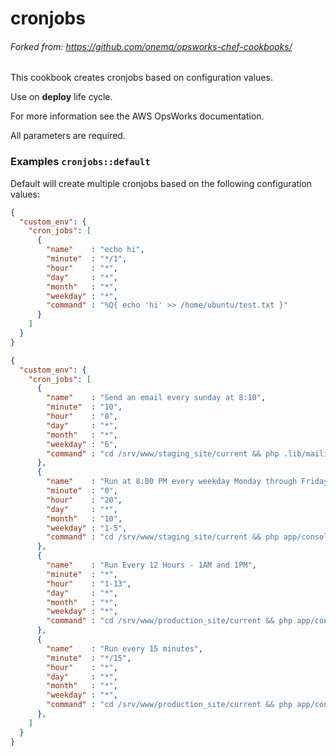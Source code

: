 # cronjobs

###### Forked from: https://github.com/onema/opsworks-chef-cookbooks/

This cookbook creates cronjobs based on configuration values.

Use on **deploy** life cycle.

For more information see the AWS OpsWorks documentation.

All parameters are required.

### Examples `cronjobs::default`

Default will create multiple cronjobs based on the following configuration values:

``` json
{
  "custom_env": {
    "cron_jobs": [  
      {
        "name"    : "echo hi",
        "minute"  : "*/1",
        "hour"    : "*",
        "day"     : "*",
        "month"   : "*",
        "weekday" : "*",
        "command" : "%Q{ echo 'hi' >> /home/ubuntu/test.txt }"
      }
    ]
  }
}
```

``` json
{
  "custom_env": {
    "cron_jobs": [  
      {
        "name"    : "Send an email every sunday at 8:10",
        "minute"  : "10", 
        "hour"    : "8", 
        "day"     : "*",
        "month"   : "*",
        "weekday" : "6",
        "command" : "cd /srv/www/staging_site/current && php .lib/mailing.php" 
      },
      {
        "name"    : "Run at 8:00 PM every weekday Monday through Friday ONLY in November.", 
        "minute"  : "0", 
        "hour"    : "20",
        "day"     : "*",
        "month"   : "10", 
        "weekday" : "1-5",
        "command" : "cd /srv/www/staging_site/current && php app/console command:start:jobs" 
      },
      {
        "name"    : "Run Every 12 Hours - 1AM and 1PM",
        "minute"  : "*",
        "hour"    : "1-13",
        "day"     : "*",
        "month"   : "*",
        "weekday" : "*",
        "command" : "cd /srv/www/production_site/current && php app/console hello:world" 
      },
      {
        "name"    : "Run every 15 minutes",
        "minute"  : "*/15", 
        "hour"    : "*",
        "day"     : "*",
        "month"   : "*",
        "weekday" : "*",
        "command" : "cd /srv/www/production_site/current && php app/console memory:leak" 
      },
    ]
  }
}
```